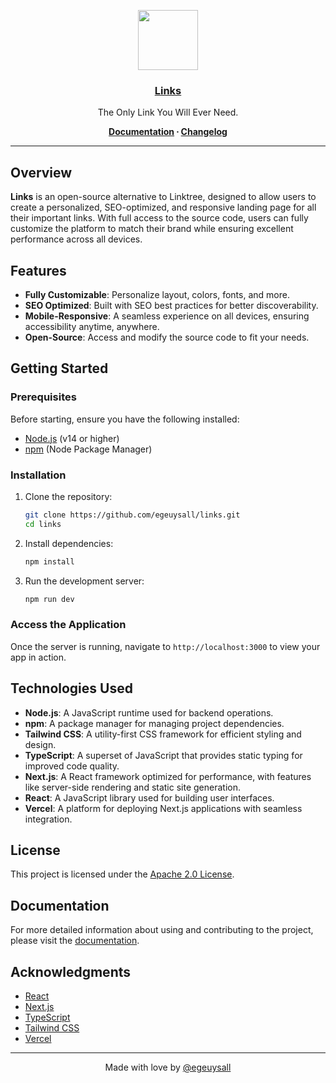 <p align="center">
  <a href="https://vercel.com">
    <img src="https://res.cloudinary.com/ddjnqljd8/image/upload/v1743177379/links.png" height="96">
    <h3 align="center">Links</h3>
  </a>
</p>

<p align="center">
  The Only Link You Will Ever Need.
</p>

<p align="center">
  <strong>
    <a href="https://www.links.egeuysal.com/documentation/">Documentation</a> ∙ 
    <a href="https://www.links.egeuysal.com/changelog/">Changelog</a>
  </strong>
</p>

---

## Overview

**Links** is an open-source alternative to Linktree, designed to allow users to create a personalized, SEO-optimized, and responsive landing page for all their important links. With full access to the source code, users can fully customize the platform to match their brand while ensuring excellent performance across all devices.

## Features

- **Fully Customizable**: Personalize layout, colors, fonts, and more.
- **SEO Optimized**: Built with SEO best practices for better discoverability.
- **Mobile-Responsive**: A seamless experience on all devices, ensuring accessibility anytime, anywhere.
- **Open-Source**: Access and modify the source code to fit your needs.

## Getting Started

### Prerequisites

Before starting, ensure you have the following installed:
- [Node.js](https://nodejs.org/) (v14 or higher)
- [npm](https://npmjs.com) (Node Package Manager)

### Installation

1. Clone the repository:

   ```bash
   git clone https://github.com/egeuysall/links.git
   cd links
   ```

2. Install dependencies:

   ```bash
   npm install
   ```

3. Run the development server:

   ```bash
   npm run dev
   ```

### Access the Application

Once the server is running, navigate to `http://localhost:3000` to view your app in action.

## Technologies Used

- **Node.js**: A JavaScript runtime used for backend operations.
- **npm**: A package manager for managing project dependencies.
- **Tailwind CSS**: A utility-first CSS framework for efficient styling and design.
- **TypeScript**: A superset of JavaScript that provides static typing for improved code quality.
- **Next.js**: A React framework optimized for performance, with features like server-side rendering and static site generation.
- **React**: A JavaScript library used for building user interfaces.
- **Vercel**: A platform for deploying Next.js applications with seamless integration.

## License

This project is licensed under the [Apache 2.0 License](LICENSE).

## Documentation

For more detailed information about using and contributing to the project, please visit the [documentation](https://www.links.egeuysal.com/documentation/).

## Acknowledgments

- [React](https://reactjs.org/)
- [Next.js](https://nextjs.org/)
- [TypeScript](https://www.typescriptlang.org/)
- [Tailwind CSS](https://tailwindcss.com/)
- [Vercel](https://vercel.com/)

---

<p align="center">
  Made with love by <a href="https://github.com/egeuysall">@egeuysall</a>
</p>
